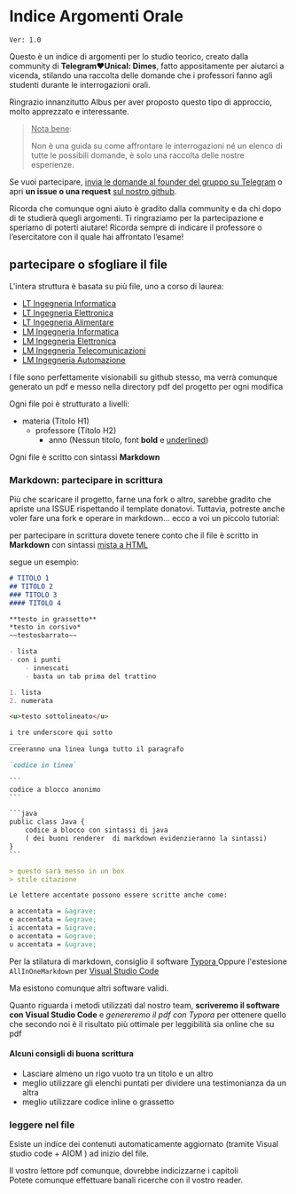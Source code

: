 # Indice Argomenti Orale

`Ver: 1.0`

Questo è un indice di argomenti per lo studio teorico, creato dalla community di **Telegram:heart:Unical: Dimes**, fatto appositamente per aiutarci a vicenda, stilando una raccolta delle domande che i professori fanno agli studenti durante le interrogazioni orali.

Ringrazio innanzitutto Albus per aver proposto questo tipo di
approccio, molto apprezzato e interessante.

>  <u>Nota bene</u>:
>
>  Non è una guida su come affrontare le interrogazioni né un elenco di tutte le possibili domande, è solo una raccolta delle nostre esperienze. 

Se vuoi partecipare, <u>invia le domande al founder del gruppo su Telegram</u> o apri **un issue o una request** [sul nostro github](https://github.com/UnicalLoveTelegram/IndiceArgomentiOrale). 

Ricorda che comunque ogni aiuto è gradito dalla community e da chi dopo di te studierà quegli argomenti. Ti ringraziamo per la partecipazione e speriamo di poterti aiutare! 
Ricorda sempre di indicare il professore o l’esercitatore con il quale hai affrontato l’esame!

## partecipare o sfogliare il file

L'intera struttura è basata su più file, uno a corso di laurea:

-   [LT Ingegneria Informatica](https://github.com/UnicalLoveTelegram/IndiceArgomentiOrale/blob/main/LT_Ingegneria%20Informatica_IndiceDomandeOrali.md)
-   [LT Ingegneria Elettronica](https://github.com/UnicalLoveTelegram/IndiceArgomentiOrale/blob/main/LT_Ingegneria%20Elettronica_IndiceDomandeOrali.md)
-   [LT Ingegneria Alimentare](https://github.com/UnicalLoveTelegram/IndiceArgomentiOrale/blob/main/LT_Ingegneria%20Alimentare_IndiceDomandeOrali.md)
-   [LM Ingegneria Informatica](https://github.com/UnicalLoveTelegram/IndiceArgomentiOrale/blob/main/LM_Ingegneria%20Informatica_IndiceDomandeOrali.md)
-   [LM Ingegneria Elettronica](https://github.com/UnicalLoveTelegram/IndiceArgomentiOrale/blob/main/LT_Ingegneria%20Elettronica_IndiceDomandeOrali.md)
-   [LM Ingegneria Telecomunicazioni](https://github.com/UnicalLoveTelegram/IndiceArgomentiOrale/blob/main/LM_Ingegneria%20Telecomunicazioni_IndiceDomandeOrali.md)
-   [LM Ingegneria Automazione](https://github.com/UnicalLoveTelegram/IndiceArgomentiOrale/blob/main/LM_Ingegneria%20Automazione_IndiceDomandeOrali.md)

I file sono perfettamente visionabili su github stesso, ma verrà comunque generato un pdf e messo nella directory pdf del progetto per ogni modifica

Ogni file poi è strutturato a livelli:

-   materia (Titolo H1)
    -   professore (Titolo H2)
        -   anno (Nessun titolo, font **bold** e <u>underlined</u>)

Ogni file è scritto con sintassi **Markdown**

### Markdown: partecipare in scrittura

Più che scaricare il progetto, farne una fork o altro, sarebbe gradito che apriste una ISSUE rispettando il template donatovi.
Tuttavia, potreste anche voler fare una fork e operare in markdown... ecco a voi un piccolo tutorial:

per partecipare in scrittura dovete tenere conto che il file è scritto in **Markdown** con sintassi <u>mista a HTML</u>

segue un esempio:

```markdown
# TITOLO 1
## TITOLO 2
### TITOLO 3 
#### TITOLO 4

**testo in grassetto**
*testo in corsivo*
~~testosbarrato~~

- lista
- con i punti
	- innescati
	- basta un tab prima del trattino

1. lista
2. numerata

<u>testo sottolineato</u>

i tre underscore qui sotto
___
creeranno una linea lunga tutto il paragrafo

`codice in linea`

​```
codice a blocco anonimo
​```

​```java
public class Java { 
	codice a blocco con sintassi di java 
	( dei buoni renderer  di markdown evidenzieranno la sintassi)
}
​```

> questo sarà messo in un box
> stile citazione

Le lettere accentate possono essere scritte anche come: 

a accentata = &agrave;
e accentata = &egrave;
i accentata = &igrave;
o accentata = &ograve;
u accentata = &ugrave;

```

Per la stilatura di markdown, consiglio il software [Typora
](https://typora.io) Oppure l'estesione `AllInOneMarkdown` per [Visual Studio Code](https://code.visualstudio.com/)

Ma esistono comunque altri software validi.  

Quanto riguarda i metodi utilizzati dal nostro team, **scriveremo il software con Visual Studio Code** e _genereremo il pdf con Typora_ per ottenere quello che secondo noi è il risultato più ottimale per leggibilità sia online che su pdf

#### Alcuni consigli di buona scrittura

-   Lasciare almeno un rigo vuoto tra un titolo e un altro
-   meglio utilizzare gli elenchi puntati per dividere una testimonianza da un altra
-   meglio utilizzare codice inline o grassetto

### leggere nel  file

Esiste un indice dei contenuti automaticamente aggiornato (tramite Visual studio code + AIOM ) ad inizio del file.  

Il vostro lettore pdf comunque, dovrebbe indicizzarne i capitoli  
Potete comunque effettuare banali ricerche con il vostro reader.
